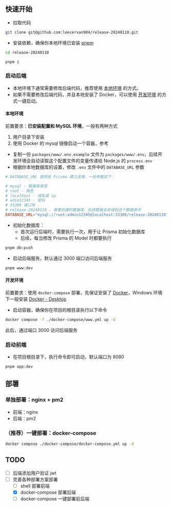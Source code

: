 ## 快速开始

- 拉取代码
```sh
git clone git@github.com:leecervan904/release-20240110.git
```

- 安装依赖，确保你本地环境已安装 [pnpm](https://pnpm.io/installation)
```sh
cd release-20240110

pnpm i
```


### 启动后端

- 本地环境下通常需要修改后端代码，推荐使用 [本地环境](#本地环境) 的方式。
- 如果不需要修改后端代码，并且本地安装了 Docker，可以使用 [开发环境](#开发环境) 的方式一键启动。


#### 本地环境

前置要求：**已安装配置和 MySQL 环境**，一般有两种方式
1. 用户目录下安装
2. 使用 Docker 的 mysql 镜像启动一个容器，参考


- 复制一份 `packages/www/.env.example` 文件为 `packages/www/.env`，后续开发环境会自动读取这个配置文件的变量传递给 Node.js 的 `process.env`
- 根据你本地数据库的设置，修改 `.env` 文件中的 `DATABASE_URL` 参数
```conf
# DATABASE_URL 提供给 Prisma 建立连接，一些参数如下：

# mysql - 数据库类型
# root - 角色
# localhost - 域名或 ip
# adim12345 - 密码
# 33306 端口号
# release-20240110 - 需要创建的数据库，后续数据会存储到这个数据库中
DATABASE_URL="mysql://root:admin12345@localhost:33306/release-20240110"
```

- 初始化数据库：
  - 首次运行后端时，需要执行一次，用于让 Prisma 初始化数据库
  - 后续，每当修改 Prisma 的 Model 时都要执行
```sh
pnpm db:push
```

- 启动后端服务，默认通过 3000 端口访问后端服务
```sh
pnpm www:dev
```




#### 开发环境


前置要求：使用 `docker-compose` 部署，先保证安装了 [Docker](https://www.docker.com/)，Windows 环境下一般安装 [Docker - Desktop](https://www.docker.com/products/docker-desktop/)

- 启动容器，确保你在项目的根目录执行以下命令
```sh
docker compose -f ./docker-compose/www.yml up -d
```

此后，通过端口 3000 访问后端服务



### 启动前端

- 在项目根目录下，执行命令即可启动，默认端口为 8080
```sh
pnpm app:dev
```



## 部署


### 单独部署：nginx + pm2


- 前端：nginx
- 后端：pm2



### （推荐）一键部署：docker-compose

```sh
docker compose ./docker-compose/docker-compose.yml up -d
```


## TODO

- [ ] 后端添加用户验证 jwt
- [ ] 完善各种部署方案部署
  - [ ] shell 部署前端
  - [x] docker-compose 部署后端
  - [ ] docker-compose 一键部署前后端
